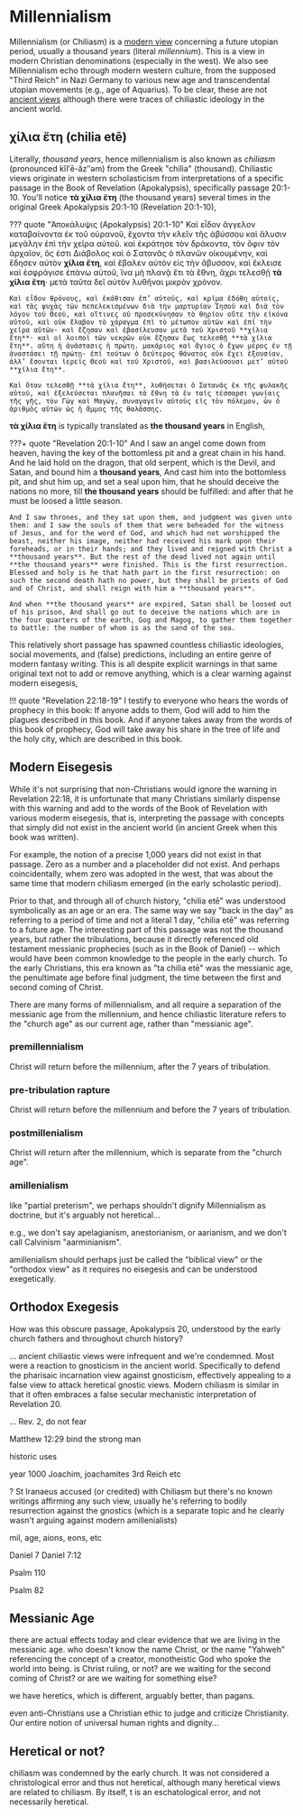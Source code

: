 # Millennialism

Millennialism (or Chiliasm) is a [modern view](index.md) concerning a future utopian period, usually a thousand years (literal *millennium*).
This is a view in modern Christian denominations (especially in the west).
We also see Millennialism echo through modern western culture, from the supposed "Third Reich" in Nazi Germany to various new age and transcendental utopian movements (e.g., age of Aquarius).
To be clear, these are not [ancient views](../ancient-views/index.md) although there were traces of chiliastic ideology in the ancient world.


## χίλια ἔτη (chilia etē)

Literally, *thousand years*, hence millennialism is also known as *chiliasm* (pronounced kĭl′ē-ăz″əm) from the Greek "chilia" (thousand).
Chiliastic views originate in western scholasticism from interpretations of a specific passage in the Book of Revelation (Apokalypsis), specifically passage 20:1-10.
You'll notice **τὰ χίλια ἔτη** (the thousand years) several times in the original Greek Apokalypsis 20:1-10 (Revelation 20:1-10),


??? quote "Ἀποκάλυψις (Apokalypsis) 20:1-10"
    Καὶ εἶδον ἄγγελον καταβαίνοντα ἐκ τοῦ οὐρανοῦ, ἔχοντα τὴν κλεῖν τῆς ἀβύσσου καὶ ἅλυσιν μεγάλην ἐπὶ τὴν χεῖρα αὐτοῦ. καὶ ἐκράτησε τὸν δράκοντα, τὸν ὄφιν τὸν ἀρχαῖον, ὅς ἐστι Διάβολος καὶ ὁ Σατανᾶς ὁ πλανῶν οἰκουμένην, καὶ ἔδησεν αὐτὸν **χίλια ἔτη**, καὶ ἔβαλεν αὐτὸν εἰς τὴν ἄβυσσον, καὶ ἔκλεισε καὶ ἐσφράγισε ἐπάνω αὐτοῦ, ἵνα μὴ πλανᾷ ἔτι τὰ ἔθνη, ἄχρι τελεσθῇ **τὰ χίλια ἔτη**· μετὰ ταῦτα δεῖ αὐτὸν λυθῆναι μικρὸν χρόνον.

    Καὶ εἶδον θρόνους, καὶ ἐκάθισαν ἐπ’ αὐτούς, καὶ κρῖμα ἐδόθη αὐτοῖς, καὶ τὰς ψυχὰς τῶν πεπελεκισμένων διὰ τὴν μαρτυρίαν Ἰησοῦ καὶ διὰ τὸν λόγον τοῦ Θεοῦ, καὶ οἵτινες οὐ προσεκύνησαν τὸ θηρίον οὔτε τὴν εἰκόνα αὐτοῦ, καὶ οὐκ ἔλαβον τὸ χάραγμα ἐπὶ τὸ μέτωπον αὐτῶν καὶ ἐπὶ τὴν χεῖρα αὐτῶν· καὶ ἔζησαν καὶ ἐβασίλευσαν μετὰ τοῦ Χριστοῦ **χίλια ἔτη**· καὶ οἱ λοιποὶ τῶν νεκρῶν οὐκ ἔζησαν ἕως τελεσθῇ **τὰ χίλια ἔτη**. αὕτη ἡ ἀνάστασις ἡ πρώτη. μακάριος καὶ ἅγιος ὁ ἔχων μέρος ἐν τῇ ἀναστάσει τῇ πρώτῃ· ἐπὶ τούτων ὁ δεύτερος θάνατος οὐκ ἔχει ἐξουσίαν, ἀλλ’ ἔσονται ἱερεῖς Θεοῦ καὶ τοῦ Χριστοῦ, καὶ βασιλεύσουσι μετ’ αὐτοῦ **χίλια ἔτη**.

    Καὶ ὅταν τελεσθῇ **τὰ χίλια ἔτη**, λυθήσεται ὁ Σατανᾶς ἐκ τῆς φυλακῆς αὐτοῦ, καὶ ἐξελεύσεται πλανῆσαι τὰ ἔθνη τὰ ἐν ταῖς τέσσαρσι γωνίαις τῆς γῆς, τὸν Γὼγ καὶ Μαγώγ, συναγαγεῖν αὐτοὺς εἰς τὸν πόλεμον, ὧν ὁ ἀριθμὸς αὐτῶν ὡς ἡ ἄμμος τῆς θαλάσσης.

**τὰ χίλια ἔτη** is typically translated as **the thousand years** in English,

???+ quote "Revelation 20:1-10"
    And I saw an angel come down from heaven, having the key of the bottomless pit and a great chain in his hand. And he laid hold on the dragon, that old serpent, which is the Devil, and Satan, and bound him a **thousand years**, And cast him into the bottomless pit, and shut him up, and set a seal upon him, that he should deceive the nations no more, till **the thousand years** should be fulfilled: and after that he must be loosed a little season.

    And I saw thrones, and they sat upon them, and judgment was given unto them: and I saw the souls of them that were beheaded for the witness of Jesus, and for the word of God, and which had not worshipped the beast, neither his image, neither had received his mark upon their foreheads, or in their hands; and they lived and reigned with Christ a **thousand years**. But the rest of the dead lived not again until **the thousand years** were finished. This is the first resurrection. Blessed and holy is he that hath part in the first resurrection: on such the second death hath no power, but they shall be priests of God and of Christ, and shall reign with him a **thousand years**.

    And when **the thousand years** are expired, Satan shall be loosed out of his prison, And shall go out to deceive the nations which are in the four quarters of the earth, Gog and Magog, to gather them together to battle: the number of whom is as the sand of the sea.

This relatively short passage has spawned countless chiliastic ideologies, social movements, and (false) predictions, including an entire genre of modern fantasy writing.
This is all despite explicit warnings in that same original text not to add or remove anything, which is a clear warning against modern eisegesis,

!!! quote "Revelation 22:18-19"
    I testify to everyone who hears the words of prophecy in this book: If anyone adds to them, God will add to him the plagues described in this book. And if anyone takes away from the words of this book of prophecy, God will take away his share in the tree of life and the holy city, which are described in this book.



## Modern Eisegesis

While it's not surprising that non-Christians would ignore the warning in Revelation 22:18, it is unfortunate that many Christians similarly dispense with this warning and add to the words of the Book of Revelation with various moderm eisegesis, that is, interpreting the passage with concepts that simply did not exist in the ancient world (in ancient Greek when this book was written).

For example, the notion of a precise 1,000 years did not exist in that passage. Zero as a number and a placeholder did not exist. And perhaps coincidentally, whem zero was adopted in the west, that was about the same time that modern chiliasm emerged (in the early scholastic period).

Prior to that, and through all of church history, "chilia etē" was understood symbolically as an age or an era.
The same way we say "back in the day" as referring to a period of time and not a literal 1 day, "chilia etē" was referring to a future age.
The interesting part of this passage was not the thousand years, but rather the tribulations, because it directly referenced old testament messianic prophecies (such as in the Book of Daniel) -- which would have been common knowledge to the people in the early church.
To the early Christians, this era known as "ta chilia etē" was the messianic age, the penultimate age before final judgment, the time between the first and second coming of Christ.


There are many forms of millennialism, and all require a separation of the messianic age from the millennium, and hence chiliastic literature refers to the "church age" as our current age, rather than "messianic age".





### premillennialism

Christ will return before the millennium, after the 7 years of tribulation.





### pre-tribulation rapture

Christ will return before the millennium and before the 7 years of tribulation.






### postmillenialism

Christ will return after the millennium, which is separate from the "church age".






### amillenialism

like "partial preterism", we perhaps shouldn't dignify Millennialism as doctrine, but it's arguably not heretical...

e.g., we don't say apelagianism, anestorianism, or aarianism, and we don't call Calvinism "aarminianism".

amillenialism should perhaps just be called the "biblical view" or the "orthodox view" as it requires no eisegesis and can be understood exegetically.





## Orthodox Exegesis

How was this obscure passage, Apokalypsis 20, understood by the early church fathers and throughout church history?

...
ancient chiliastic views were infrequent and we're condemned. Most were a reaction to gnosticism in the ancient world. Specifically to defend the pharisaic incarnation view against gnosticism, effectively appealing to a false view to attack heretical gnostic views.
Modern chiliasm is similar in that it often embraces a false secular mechanistic interpretation of Revelation 20.


... Rev. 2, do not fear


Matthew 12:29 
bind the strong man


historic uses

year 1000
Joachim, joachamites
3rd Reich
etc


? St Iranaeus
 accused (or credited) with Chiliasm but there's no known writings affirming any such view, usually he's referring to bodily resurrection against the gnostics (which is a separate topic and he clearly wasn't arguing against modern amillenialists)


mil, age, aions, eons, etc

Daniel 7
Daniel 7:12 

Psalm 110

Psalm 82





## Messianic Age

there are actual effects today and clear evidence that we are living in the messianic age.
who doesn't know the name Christ, or the name "Yahweh" referencing the concept of a creator, monotheistic God who spoke the world into being.
is Christ ruling, or not?
are we waiting for the second coming of Christ? or are we waiting for something else?

we have heretics, which is different, arguably better, than pagans.

even anti-Christians use a Christian ethic to judge and criticize Christianity.
Our entire notion of universal human rights and dignity...





## Heretical or not?

chiliasm was condemned by the early church. It was not considered a christological error and thus not heretical, although many heretical views are related to chiliasm.
By itself, t is an eschatological error, and not necessarily heretical.






